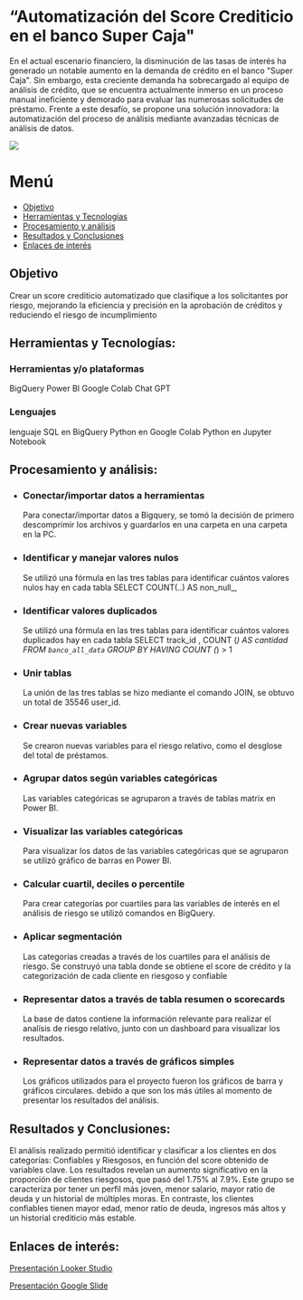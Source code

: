 # “Automatización del Score Crediticio en el banco Super Caja"
En el actual escenario financiero, la disminución de las tasas de interés ha generado un notable aumento en la demanda de crédito en el banco "Super Caja". Sin embargo, esta creciente demanda ha sobrecargado al equipo de análisis de crédito, que se encuentra actualmente inmerso en un proceso manual ineficiente y demorado para evaluar las numerosas solicitudes de préstamo. Frente a este desafío, se propone una solución innovadora: la automatización del proceso de análisis mediante avanzadas técnicas de análisis de datos. 

![](https://img.freepik.com/vector-gratis/empresario-tirando-velocimetro-pobre-buen-rendimiento_74855-20012.jpg?t=st=1724355313~exp=1724358913~hmac=a7e0f790e547a365ed68fa121f8f0c56c3ca5d115adb1c5b90c617cd048cec4b&w=1060)

# Menú
- [Objetivo](#Objetivo)
- [Herramientas y Tecnologías](#HerramientasyTecnologías)
- [Procesamiento y análisis](#Procesamientoyanálisis)
- [Resultados y Conclusiones](#ResultadosyConclusiones)
- [Enlaces de interés](#Enlacesdeinterés)

## Objetivo
Crear un score crediticio automatizado que clasifique a los solicitantes por riesgo, mejorando la eficiencia y precisión en la aprobación de créditos y reduciendo el riesgo de incumplimiento

## Herramientas y Tecnologías:

### Herramientas y/o plataformas
BigQuery
Power BI
Google Colab
Chat GPT

### Lenguajes
lenguaje SQL en BigQuery
Python en Google Colab
Python en Jupyter Notebook

## Procesamiento y análisis:

- ### Conectar/importar datos a herramientas
  Para conectar/importar datos a Bigquery, se tomó la decisión de primero descomprimir los archivos y guardarlos en una carpeta en una carpeta en la PC.
- ### Identificar y manejar valores nulos
  Se utilizó una fórmula en las tres tablas para identificar cuántos valores nulos hay en cada tabla
  SELECT
  COUNT(..) AS non_null_,

- ### Identificar valores duplicados  
  Se utilizó una fórmula en las tres tablas para identificar cuántos valores duplicados hay en cada tabla
  SELECT 
  track_id ,
  COUNT (*) AS cantidad
   FROM  `banco_all_data`
   GROUP BY
   HAVING COUNT (*) > 1

- ### Unir tablas
  La unión de las tres tablas se hizo mediante el comando JOIN, se obtuvo un total de 35546 user_id.

- ### Crear nuevas variables
  Se crearon nuevas variables para el riesgo relativo, como el desglose del total de préstamos. 

- ### Agrupar datos según variables categóricas
  Las variables categóricas se agruparon a través de tablas matrix en Power BI.

- ### Visualizar las variables categóricas
  Para visualizar los datos de las variables categóricas que se agruparon se utilizó gráfico de barras en Power BI.

- ### Calcular cuartil, deciles o percentile
  Para crear categorías por cuartiles para las variables de interés en el análisis de riesgo se utilizó comandos en BigQuery. 

- ### Aplicar segmentación
  Las categorías creadas a través de los cuartiles para el análisis de riesgo. 
  Se construyó una tabla donde se obtiene el score de crédito y la categorización de cada cliente en riesgoso y confiable

- ### Representar datos a través de tabla resumen o scorecards
  La base de datos contiene la información relevante para realizar el analísis de riesgo relativo, junto con un dashboard para visualizar los resultados.

- ### Representar datos a través de gráficos simples
  Los gráficos utilizados para el proyecto fueron los gráficos de barra y gráficos circulares. debido a que son los más útiles al momento de presentar los resultados del análisis. 

## Resultados y Conclusiones:
El análisis realizado permitió identificar y clasificar a los clientes en dos categorías: Confiables y Riesgosos, en función del score obtenido de variables clave. Los resultados revelan un aumento significativo en la proporción de clientes riesgosos, que pasó del 1.75% al 7.9%. Este grupo se caracteriza por tener un perfil más joven, menor salario, mayor ratio de deuda y un historial de múltiples moras. En contraste, los clientes confiables tienen mayor edad, menor ratio de deuda, ingresos más altos y un historial crediticio más estable.

## Enlaces de interés:
[Presentación Looker Studio](https://lookerstudio.google.com/reporting/be8aeae6-4df2-44ed-a219-4d6c7528eb7e)

[Presentación Google Slide](https://docs.google.com/presentation/d/1x3KvEthaD6B6TKN3RMLpBAkvJGQoyNRVmJfmJ3A54PU/edit?usp=sharing)
